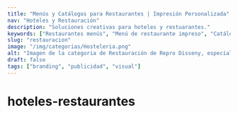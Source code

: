 ```yaml
---
title: "Menús y Catálogos para Restaurantes | Impresión Personalizada"
nav: "Hoteles y Restauración"
description: "Soluciones creativas para hoteles y restuarantes."
keywords: ["Restaurantes menús", "Menú de restaurante impreso", "Catálogo restaurante"]
slug: "restauracion"
image: "/img/categorias/Hosteleria.png"
alt: "Imagen de la categoria de Restauración de Repro Disseny, especialistas en articulos impresos para hoteles y restauración"
draft: false
tags: ["branding", "publicidad", "visual"]
---
```


# hoteles-restaurantes